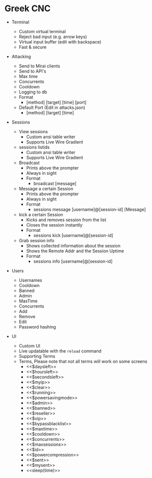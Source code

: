 # Greek CNC

- Terminal
    - Custom virtual terminal
    - Reject bad input (e.g. arrow keys)
    - Virtual input buffer (edit with backspace)
    - Fast & secure

- Attacking
    - Send to Mirai clients
    - Send to API's
    - Max time
    - Concurrents
    - Cooldown
    - Logging to db
    - Format
        - [method] [target] [time] [port]
    - Default Port (Edit in attacks.json)
        - [method] [target] [time]
    
- Sessions
    - View sessions
        - Custom ansi table writer
        - Supports Live Wire Gradient
    - sessions listids
        - Custom ansi table writer
        - Supports Live Wire Gradient
    - Broadcast
        - Prints above the prompter
        - Always in sight
        - Format
            - broadcast [message]
    - Message a certain Session
        - Prints above the prompter
        - Always in sight
        - Format
            - sessions message [username]@[session-id] [Message]
    - kick a certain Session
        - Kicks and removes session from the list
        - Closes the session instantly
        - Format
            - sessions kick [username]@[session-id]
    - Grab session info
        - Shows collected information about the session
        - Shows the Remote Addr and the Session Uptime
        - Format
            - sessions info [username]@[session-id]
- Users
    - Usernames
    - Cooldown
    - Banned
    - Admin
    - MaxTime
    - Concurrents
    - Add
    - Remove
    - Edit
    - Password hashing
- UI
    - Custom UI
    - Live updatable with the `reload` command
    - Supporting Terms
    - Terms, Please note that not all terms will work on some screens
        - <<$daysleft>>
        - <<$hoursleft>>
        - <<$secondsleft>>
        - <<$myip>>
        - <<$clear>>
        - <<$running>>
        - <<$powersavingmode>>
        - <<$admin>>
        - <<$banned>>
        - <<$reseller>>
        - <<$vip>>
        - <<$bypassblacklist>>
        - <<$maxtime>>
        - <<$cooldown>>
        - <<$concurrents>>
        - <<$maxsessions>>
        - <<$id>>
        - <<$powercompression>>
        - <<$sent>>
        - <<$mysent>>
        - <<sleep(time)>>